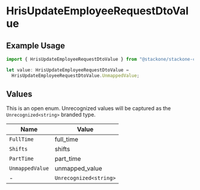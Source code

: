 # HrisUpdateEmployeeRequestDtoValue

## Example Usage

```typescript
import { HrisUpdateEmployeeRequestDtoValue } from "@stackone/stackone-client-ts/sdk/models/shared";

let value: HrisUpdateEmployeeRequestDtoValue =
  HrisUpdateEmployeeRequestDtoValue.UnmappedValue;
```

## Values

This is an open enum. Unrecognized values will be captured as the `Unrecognized<string>` branded type.

| Name                   | Value                  |
| ---------------------- | ---------------------- |
| `FullTime`             | full_time              |
| `Shifts`               | shifts                 |
| `PartTime`             | part_time              |
| `UnmappedValue`        | unmapped_value         |
| -                      | `Unrecognized<string>` |